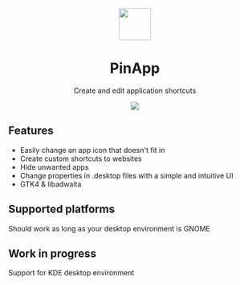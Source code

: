 <div align="center">
  <img src="https://raw.githubusercontent.com/fabrialberio/PinApp/master/data/icons/hicolor/scalable/apps/io.github.fabrialberio.pinapp.svg" width="64">
  <h1 align="center">PinApp</h1>
  <p align="center">Create and edit application shortcuts</p>
</div>

<div align="center">
  <img src="https://raw.githubusercontent.com/fabrialberio/PinApp/master/data/appstream/1.png">
</div>

## Features
- Easily change an app icon that doesn't fit in
- Create custom shortcuts to websites
- Hide unwanted apps
- Change properties in .desktop files with a simple and intuitive UI
- GTK4 & libadwaita

## Supported platforms
Should work as long as your desktop environment is GNOME

## Work in progress
Support for KDE desktop environment
